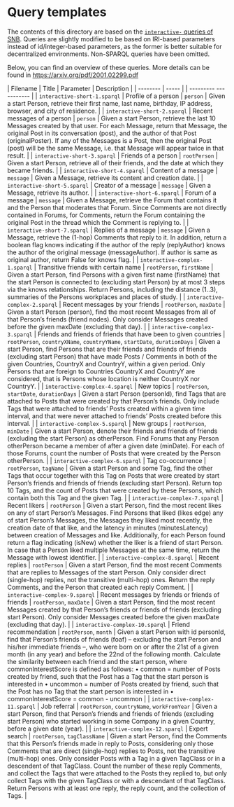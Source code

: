 # Query templates

The contents of this directory are based on the [`interactive-` queries of SNB](https://github.com/ldbc/ldbc_snb_interactive_impls/tree/c19be0e793680497de4e88d360a20708cfcf43a9/sparql/queries).
Queries are slightly modified to be based on IRI-based parameters instead of id/integer-based parameters,
as the former is better suitable for decentralized environments.
Non-SPARQL queries have been omitted.

Below, you can find an overview of these queries.
More details can be found in https://arxiv.org/pdf/2001.02299.pdf

| Filename | Title | Parameter | Description |
| -------- | ----- | | --------- ----------- |
| `interactive-short-1.sparql` | Profile of a person | `person` | Given a start Person, retrieve their first name, last name, birthday, IP address, browser, and city of residence. |
| `interactive-short-2.sparql` | Recent messages of a person | `person` | Given a start Person, retrieve the last 10 Messages created by that user. For each Message, return that Message, the original Post in its conversation (post), and the author of that Post (originalPoster). If any of the Messages is a Post, then the original Post (post) will be the same Message, i.e. that Message will appear twice in that result. |
| `interactive-short-3.sparql` | Friends of a person | `rootPerson` | Given a start Person, retrieve all of their friends, and the date at which they became friends. |
| `interactive-short-4.sparql` | Content of a message | `message` | Given a Message, retrieve its content and creation date. |
| `interactive-short-5.sparql` | Creator of a message | `message` | Given a Message, retrieve its author. |
| `interactive-short-6.sparql` | Forum of a message | `message` | Given a Message, retrieve the Forum that contains it and the Person that moderates that Forum. Since Comments are not directly contained in Forums, for Comments, return the Forum containing the original Post in the thread which the Comment is replying to. |
| `interactive-short-7.sparql` | Replies of a message | `message` | Given a Message, retrieve the (1-hop) Comments that reply to it. In addition, return a boolean flag knows indicating if the author of the reply (replyAuthor) knows the author of the original message (messageAuthor). If author is same as original author, return False for knows flag. |
| `interactive-complex-1.sparql`  | Transitive friends with certain name | `rootPerson`, `firstName`  | Given a start Person, find Persons with a given first name (firstName) that the start Person is connected to (excluding start Person) by at most 3 steps via the knows relationships. Return Persons, including the distance (1..3), summaries of the Persons workplaces and places of study. |
| `interactive-complex-2.sparql`  | Recent messages by your friends | `rootPerson`, `maxDate` | Given a start Person (person), find the most recent Messages from all of that Person’s friends (friend nodes). Only consider Messages created before the given maxDate (excluding that day). |
| `interactive-complex-3.sparql`  | Friends and friends of friends that have been to given countries | `rootPerson`, `countryXName`, `countryYName`, `startDate`, `durationDays` | Given a start Person, find Persons that are their friends and friends of friends (excluding start Person) that have made Posts / Comments in both of the given Countries, CountryX and CountryY, within a given period. Only Persons that are foreign to Countries CountryX and CountryY are considered, that is Persons whose location is neither CountryX nor CountryY. |
| `interactive-complex-4.sparql`  | New topics | `rootPerson`, `startDate`, `durationDays` | Given a start Person (personId), find Tags that are attached to Posts that were created by that Person’s friends. Only include Tags that were attached to friends’ Posts created within a given time interval, and that were never attached to friends’ Posts created before this interval. |
| `interactive-complex-5.sparql`  | New groups | `rootPerson`, `minDate` | Given a start Person, denote their friends and friends of friends (excluding the start Person) as otherPerson. Find Forums that any Person otherPerson became a member of after a given date (minDate). For each of those Forums, count the number of Posts that were created by the Person otherPerson. |
| `interactive-complex-6.sparql`  | Tag co-occurrence | `rootPerson`, `tagName` | Given a start Person and some Tag, find the other Tags that occur together with this Tag on Posts that were created by start Person’s friends and friends of friends (excluding start Person). Return top 10 Tags, and the count of Posts that were created by these Persons, which contain both this Tag and the given Tag. |
| `interactive-complex-7.sparql`  | Recent likers | `rootPerson` | Given a start Person, find the most recent likes on any of start Person’s Messages. Find Persons that liked (likes edge) any of start Person’s Messages, the Messages they liked most recently, the creation date of that like, and the latency in minutes (minutesLatency) between creation of Messages and like. Additionally, for each Person found return a flag indicating (isNew) whether the liker is a friend of start Person. In case that a Person liked multiple Messages at the same time, return the Message with lowest identifier. |
| `interactive-complex-8.sparql`  | Recent replies | `rootPerson` | Given a start Person, find the most recent Comments that are replies to Messages of the start Person. Only consider direct (single-hop) replies, not the transitive (multi-hop) ones. Return the reply Comments, and the Person that created each reply Comment. |
| `interactive-complex-9.sparql`  | Recent messages by friends or friends of friends | `rootPerson`, `maxDate` | Given a start Person, find the most recent Messages created by that Person’s friends or friends of friends (excluding start Person). Only consider Messages created before the given maxDate (excluding that day). |
| `interactive-complex-10.sparql` | Friend recommendation | `rootPerson`, `month` | Given a start Person with id personId, find that Person’s friends of friends (foaf) – excluding the start Person and his/her immediate friends –, who were born on or after the 21st of a given month (in any year) and before the 22nd of the following month. Calculate the similarity between each friend and the start person, where commonInterestScore is defined as follows: • common = number of Posts created by friend, such that the Post has a Tag that the start person is interested in • uncommon = number of Posts created by friend, such that the Post has no Tag that the start person is interested in • commonInterestScore = common - uncommon |
| `interactive-complex-11.sparql` | Job referral | `rootPerson`, `countryName`, `workFromYear` | Given a start Person, find that Person’s friends and friends of friends (excluding start Person) who started working in some Company in a given Country, before a given date (year). |
| `interactive-complex-12.sparql` | Expert search | `rootPerson`, `tagClassName` | Given a start Person, find the Comments that this Person’s friends made in reply to Posts, considering only those Comments that are direct (single-hop) replies to Posts, not the transitive (multi-hop) ones. Only consider Posts with a Tag in a given TagClass or in a descendent of that TagClass. Count the number of these reply Comments, and collect the Tags that were attached to the Posts they replied to, but only collect Tags with the given TagClass or with a descendant of that TagClass. Return Persons with at least one reply, the reply count, and the collection of Tags. |
